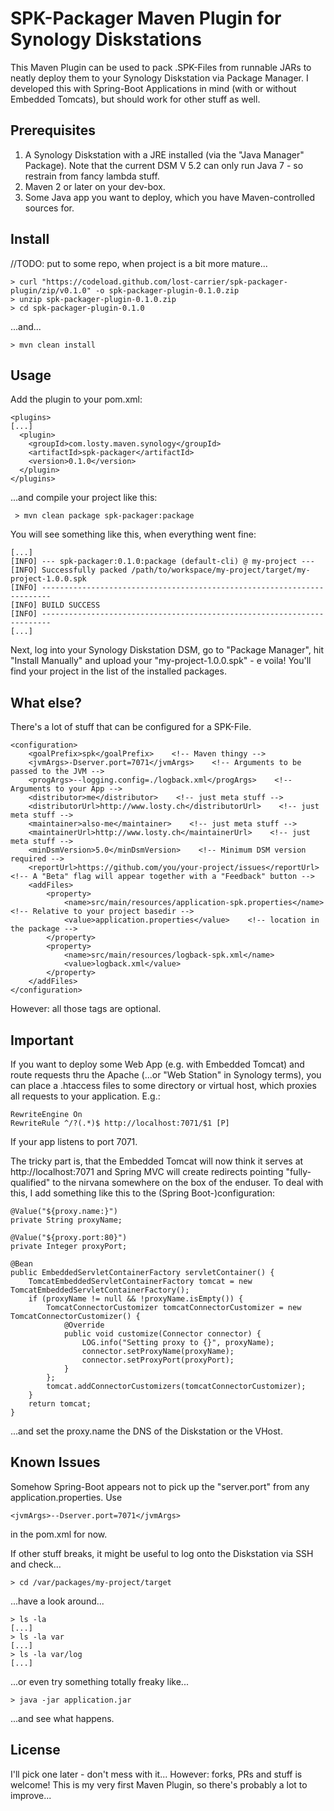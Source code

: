SPK-Packager Maven Plugin for Synology Diskstations
========
This Maven Plugin can be used to pack .SPK-Files from runnable JARs to neatly deploy them to your Synology Diskstation via Package Manager. I developed this with Spring-Boot Applications in mind (with or without Embedded Tomcats), but should work for other stuff as well.

Prerequisites
--------
1. A Synology Diskstation with a JRE installed (via the "Java Manager" Package). Note that the current DSM V 5.2 can only run Java 7 - so restrain from fancy lambda stuff.
2. Maven 2 or later on your dev-box.
3. Some Java app you want to deploy, which you have Maven-controlled sources for.

Install
--------
//TODO: put to some repo, when project is a bit more mature...

    > curl "https://codeload.github.com/lost-carrier/spk-packager-plugin/zip/v0.1.0" -o spk-packager-plugin-0.1.0.zip
    > unzip spk-packager-plugin-0.1.0.zip
    > cd spk-packager-plugin-0.1.0
...and...

    > mvn clean install

Usage
--------
Add the plugin to your pom.xml:

    <plugins>
    [...]
	  <plugin>
		<groupId>com.losty.maven.synology</groupId>
		<artifactId>spk-packager</artifactId>
		<version>0.1.0</version>
	  </plugin>
    </plugins>
...and compile your project like this:

     > mvn clean package spk-packager:package

You will see something like this, when everything went fine:

    [...]
    [INFO] --- spk-packager:0.1.0:package (default-cli) @ my-project ---
    [INFO] Successfully packed /path/to/workspace/my-project/target/my-project-1.0.0.spk
    [INFO] ------------------------------------------------------------------------
    [INFO] BUILD SUCCESS
    [INFO] ------------------------------------------------------------------------
    [...]
Next, log into your Synology Diskstation DSM, go to "Package Manager", hit "Install Manually" and upload your "my-project-1.0.0.spk" - e voila! You'll find your project in the list of the installed packages.

What else?
--------
There's a lot of stuff that can be configured for a SPK-File.

	<configuration>
		<goalPrefix>spk</goalPrefix>    <!-- Maven thingy -->
		<jvmArgs>-Dserver.port=7071</jvmArgs>    <!-- Arguments to be passed to the JVM -->
		<progArgs>--logging.config=./logback.xml</progArgs>    <!-- Arguments to your App -->
		<distributor>me</distributor>    <!-- just meta stuff -->
		<distributorUrl>http://www.losty.ch</distributorUrl>    <!-- just meta stuff -->
		<maintainer>also-me</maintainer>    <!-- just meta stuff -->
		<maintainerUrl>http://www.losty.ch</maintainerUrl>    <!-- just meta stuff -->
		<minDsmVersion>5.0</minDsmVersion>    <!-- Minimum DSM version required -->
		<reportUrl>https://github.com/you/your-project/issues</reportUrl>    <!-- A "Beta" flag will appear together with a "Feedback" button -->
		<addFiles>
			<property>
				<name>src/main/resources/application-spk.properties</name>    <!-- Relative to your project basedir -->
				<value>application.properties</value>    <!-- location in the package -->
			</property>
			<property>
				<name>src/main/resources/logback-spk.xml</name>
				<value>logback.xml</value>
			</property>
		</addFiles>
	</configuration>
However: all those tags are optional.
 
Important
--------
If you want to deploy some Web App (e.g. with Embedded Tomcat) and route requests thru the Apache (...or "Web Station" in Synology terms), you can place a .htaccess files to some directory or virtual host, which proxies all requests to your application. E.g.:
    
    RewriteEngine On
    RewriteRule ^/?(.*)$ http://localhost:7071/$1 [P]
If your app listens to port 7071.

The tricky part is, that the Embedded Tomcat will now think it serves at http://localhost:7071 and Spring MVC will create redirects pointing "fully-qualified" to the nirvana somewhere on the box of the enduser. To deal with this, I add something like this to the (Spring Boot-)configuration:

    @Value("${proxy.name:}")
    private String proxyName;

    @Value("${proxy.port:80}")
    private Integer proxyPort;
    
    @Bean
    public EmbeddedServletContainerFactory servletContainer() {
        TomcatEmbeddedServletContainerFactory tomcat = new TomcatEmbeddedServletContainerFactory();
        if (proxyName != null && !proxyName.isEmpty()) {
	        TomcatConnectorCustomizer tomcatConnectorCustomizer = new TomcatConnectorCustomizer() {
	            @Override
	            public void customize(Connector connector) {
	            	LOG.info("Setting proxy to {}", proxyName);
	            	connector.setProxyName(proxyName);
	            	connector.setProxyPort(proxyPort);
	            }
	        };
	        tomcat.addConnectorCustomizers(tomcatConnectorCustomizer);
        }
	    return tomcat;
    }
   
...and set the proxy.name the DNS of the Diskstation or the VHost.

Known Issues
--------
Somehow Spring-Boot appears not to pick up the "server.port" from any application.properties. Use 
    
    <jvmArgs>--Dserver.port=7071</jvmArgs>
in the pom.xml for now.

If other stuff breaks, it might be useful to log onto the Diskstation via SSH and check...
    
    > cd /var/packages/my-project/target
...have a look around...
    
    > ls -la
    [...]
    > ls -la var
    [...]
    > ls -la var/log
    [...]
  ...or even try something totally freaky like...
    
    > java -jar application.jar
   ...and see what happens.

License
--------
I'll pick one later - don't mess with it...
However: forks, PRs and stuff is welcome! This is my very first Maven Plugin, so there's probably a lot to improve...